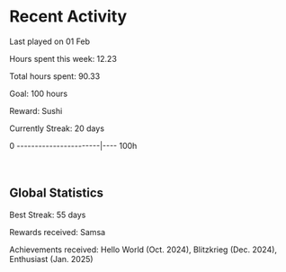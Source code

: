 # Recent Activity
Last played on 01 Feb  

Hours spent this week: 12.23  

Total hours spent: 90.33  

Goal: 100 hours  

Reward: Sushi  

Currently Streak: 20 days 

0 -----------------------|---- 100h  
<br><br>

## Global Statistics
Best Streak: 55 days

Rewards received: Samsa

Achievements received: Hello World (Oct. 2024), Blitzkrieg (Dec. 2024), Enthusiast (Jan. 2025)
